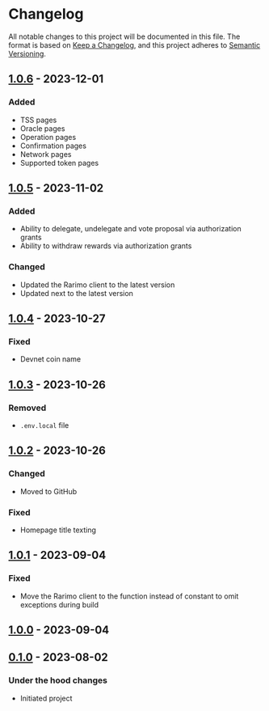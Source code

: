 # Changelog

All notable changes to this project will be documented in this file.
The format is based on [Keep a Changelog], and this project adheres to [Semantic Versioning].

## [1.0.6] - 2023-12-01
### Added
- TSS pages
- Oracle pages
- Operation pages
- Confirmation pages
- Network pages
- Supported token pages

## [1.0.5] - 2023-11-02
### Added
- Ability to delegate, undelegate and vote proposal via authorization grants
- Ability to withdraw rewards via authorization grants

### Changed
- Updated the Rarimo client to the latest version
- Updated next to the latest version

## [1.0.4] - 2023-10-27
### Fixed
- Devnet coin name

## [1.0.3] - 2023-10-26
### Removed
- `.env.local` file

## [1.0.2] - 2023-10-26
### Changed
- Moved to GitHub

### Fixed
- Homepage title texting

## [1.0.1] - 2023-09-04
### Fixed
- Move the Rarimo client to the function instead of constant to omit exceptions during build

## [1.0.0] - 2023-09-04

## [0.1.0] - 2023-08-02

### Under the hood changes

- Initiated project

[Unreleased]: https://gitlab.com/rarimo/scan/compare/1.0.6...HEAD
[1.0.6]: https://gitlab.com/rarimo/scan/compare/1.0.5...1.0.6
[1.0.5]: https://gitlab.com/rarimo/scan/compare/1.0.4...1.0.5
[1.0.4]: https://gitlab.com/rarimo/scan/compare/1.0.3...1.0.4
[1.0.3]: https://gitlab.com/rarimo/scan/compare/1.0.2...1.0.3
[1.0.2]: https://gitlab.com/rarimo/scan/compare/1.0.1...1.0.2
[1.0.1]: https://gitlab.com/rarimo/scan/compare/1.0.0...1.0.1
[1.0.0]: https://gitlab.com/rarimo/scan/compare/0.1.0...1.0.0
[0.1.0]: https://gitlab.com/rarimo/scan/tags/0.1.0
[Keep a Changelog]: https://keepachangelog.com/en/1.0.0/
[Semantic Versioning]: https://semver.org/spec/v2.0.0.html
